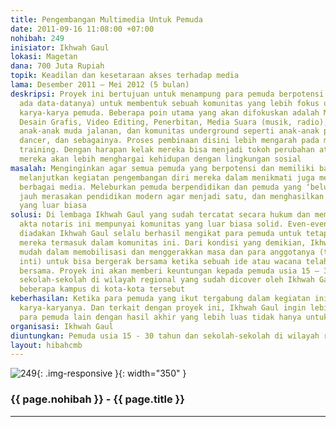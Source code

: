 ```yaml
---
title: Pengembangan Multimedia Untuk Pemuda
date: 2011-09-16 11:08:00 +07:00
nohibah: 249
inisiator: Ikhwah Gaul
lokasi: Magetan
dana: 700 Juta Rupiah
topik: Keadilan dan kesetaraan akses terhadap media
lama: Desember 2011 – Mei 2012 (5 bulan)
deskripsi: Proyek ini bertujuan untuk menampung para pemuda berpotensi (yang sudah
  ada data-datanya) untuk membentuk sebuah komunitas yang lebih fokus untuk menghasilkan
  karya-karya pemuda. Beberapa poin utama yang akan difokuskan adalah Media Online,
  Desain Grafis, Video Editing, Penerbitan, Media Suara (musik, radio), juga pemberdayaan
  anak-anak muda jalanan, dan komunitas underground seperti anak-anak punk, homeless,
  dancer, dan sebagainya. Proses pembinaan disini lebih mengarah pada mentoring dan
  training. Dengan harapan kelak mereka bisa menjadi tokoh perubahan atau paling tidak
  mereka akan lebih menghargai kehidupan dengan lingkungan sosial
masalah: Menginginkan agar semua pemuda yang berpotensi dan memiliki bakat bisa tetap
  melanjutkan kegiatan pengembangan diri mereka dalam menikmati juga mengembangkan
  berbagai media. Meleburkan pemuda berpendidikan dan pemuda yang ‘belum sempat’ lebih
  jauh merasakan pendidikan modern agar menjadi satu, dan menghasilkan karya-karya
  yang luar biasa
solusi: Di lembaga Ikhwah Gaul yang sudah tercatat secara hukum dan mempunyai legalitas
  akta notaris ini mempunyai komunitas yang luar biasa solid. Even-even yang sering
  diadakan Ikhwah Gaul selalu berhasil mengikat para pemuda untuk tetap merasa bahwa
  mereka termasuk dalam komunitas ini. Dari kondisi yang demikian, Ikhwah Gaul sangat
  mudah dalam memobilisasi dan menggerakkan masa dan para anggotanya (terlebih anggota
  inti) untuk bisa bergerak bersama ketika sebuah ide atau wacana telah disepakati
  bersama. Proyek ini akan memberi keuntungan kepada pemuda usia 15 – 30 tahun dan
  sekolah-sekolah di wilayah regional yang sudah dicover oleh Ikhwah Gaul, termasuk
  beberapa kampus di kota-kota tersebut
keberhasilan: Ketika para pemuda yang ikut tergabung dalam kegiatan ini mampu menghasilkan
  karya-karyanya. Dan terkait dengan proyek ini, Ikhwah Gaul ingin lebih menaungi
  para pemuda lain dengan hasil akhir yang lebih luas tidak hanya untuk kalangan tertentu
organisasi: Ikhwah Gaul
diuntungkan: Pemuda usia 15 - 30 tahun dan sekolah-sekolah di wilayah regional yang sudah dicover oleh Ikhwah Gaul, termasuk beberapa kampus di kota-kota tersebut
layout: hibahcmb
---
```


![249](/static/img/hibahcmb/249.png){: .img-responsive }{: width="350" }

### {{ page.nohibah }} - {{ page.title }}

---
